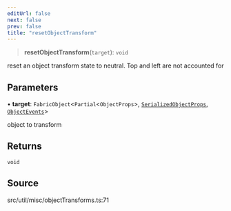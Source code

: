 ```yaml
---
editUrl: false
next: false
prev: false
title: "resetObjectTransform"
---
```


> **resetObjectTransform**(`target`): `void`

reset an object transform state to neutral. Top and left are not accounted for

## Parameters

• **target**: `FabricObject`\<`Partial`\<`ObjectProps`\>, [`SerializedObjectProps`](../../../interfaces/SerializedObjectProps.md), [`ObjectEvents`](../../../interfaces/ObjectEvents.md)\>

object to transform

## Returns

`void`

## Source

src/util/misc/objectTransforms.ts:71
